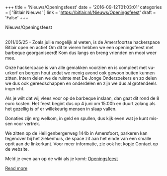 +++
title = 'Nieuws/Openingsfeest'
date = '2016-09-12T01:03:01'
categories = [ 
 'Bitlair Nieuws' 
] 
link = 'https://bitlair.nl/Nieuws/Openingsfeest'
draft = 'False'
+++

<div class="mw-content-ltr mw-parser-output" dir="ltr" lang="en"><p><a class="mw-selflink selflink">Nieuws/Openingsfeest</a>
</p></div><div class="mw-content-ltr mw-parser-output" dir="ltr" lang="en"><p><br />
2011/05/25 - Zoals jullie mogelijk al weten, is de Amersfoortse hackerspace Bitlair open en actief
Om dit te vieren hebben we een openingsfeest met barbeque georganiseerd! Kom dus langs en breng vrienden en mooi weer mee.
</p><p>Onze hackerspace is van alle gemakken voorzien en is compleet met vuurkorf en bergen hout zodat we menig avond ook gewoon buiten kunnen zitten. Intern delen we de ruimte met De Jonge Onderzoekers en zo delen we dus ook gereedschappen en onderdelen en zijn we dus al grotendeels ingericht.
</p><p>Als je wilt dat wij vlees voor op de barbeque inslaan, dan gaat dit rond de 8 euro kosten. Het feest begint dus op 4 juni om 15:00h en duurt zolang als het gezellig is of er willekeurig mensen in slaap vallen.
</p><p>Donaties zijn erg welkom, in geld en spullen, dus kijk even wat je kunt missen voor vertrek.
</p><p>We zitten op de Heiligenbergerweg 144b in Amersfoort, parkeren kan tegenover bij het ziekenhuis, de space zit aan het einde van een smalle oprit aan de linkerkant. Voor meer informatie, zie ook het kopje Contact op de website.
</p><p>Meld je even aan op de wiki als je komt: <a class="mw-redirect" href="https://bitlair.nl/Openingsfeest" title="Openingsfeest">Openingsfeest</a>
</p></div>

[Read more](https://bitlair.nl/Nieuws/Openingsfeest)